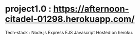 # project1.0 : https://afternoon-citadel-01298.herokuapp.com/

Tech-stack : Node.js Express EJS Javascript 
Hosted on heroku.

